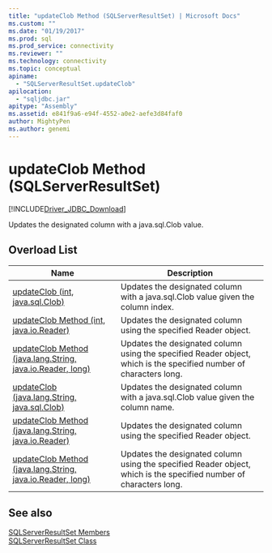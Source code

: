 ```yaml
---
title: "updateClob Method (SQLServerResultSet) | Microsoft Docs"
ms.custom: ""
ms.date: "01/19/2017"
ms.prod: sql
ms.prod_service: connectivity
ms.reviewer: ""
ms.technology: connectivity
ms.topic: conceptual
apiname: 
  - "SQLServerResultSet.updateClob"
apilocation: 
  - "sqljdbc.jar"
apitype: "Assembly"
ms.assetid: e841f9a6-e94f-4552-a0e2-aefe3d84faf0
author: MightyPen
ms.author: genemi
---
```

# updateClob Method (SQLServerResultSet)
[!INCLUDE[Driver_JDBC_Download](../../../includes/driver_jdbc_download.md)]

  Updates the designated column with a java.sql.Clob value.  
  
## Overload List  
  
|Name|Description|  
|----------|-----------------|  
|[updateClob (int, java.sql.Clob)](../../../connect/jdbc/reference/updateclob-method-int-java-sql-clob.md)|Updates the designated column with a java.sql.Clob value given the column index.|  
|[updateClob Method &#40;int, java.io.Reader&#41;](../../../connect/jdbc/reference/updateclob-method-int-java-io-reader.md)|Updates the designated column using the specified Reader object.|  
|[updateClob Method &#40;java.lang.String, java.io.Reader, long&#41;](../../../connect/jdbc/reference/updateclob-method-java-lang-string-java-io-reader-long.md)|Updates the designated column using the specified Reader object, which is the specified number of characters long.|  
|[updateClob (java.lang.String, java.sql.Clob)](../../../connect/jdbc/reference/updateclob-method-java-lang-string-java-sql-clob.md)|Updates the designated column with a java.sql.Clob value given the column name.|  
|[updateClob Method &#40;java.lang.String, java.io.Reader&#41;](../../../connect/jdbc/reference/updateclob-method-java-lang-string-java-io-reader.md)|Updates the designated column using the specified Reader object.|  
|[updateClob Method &#40;java.lang.String, java.io.Reader, long&#41;](../../../connect/jdbc/reference/updateclob-method-java-lang-string-java-io-reader-long.md)|Updates the designated column using the specified Reader object, which is the specified number of characters long.|  
  
## See also  
 [SQLServerResultSet Members](../../../connect/jdbc/reference/sqlserverresultset-members.md)   
 [SQLServerResultSet Class](../../../connect/jdbc/reference/sqlserverresultset-class.md)  
  
  
